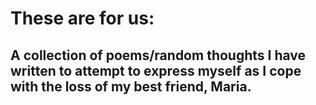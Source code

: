 # These are for us:
## A collection of poems/random thoughts I have written to attempt to express myself as I cope with the loss of my best friend, Maria.
